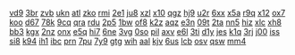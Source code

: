 <a href="https://lookerstudio.google.com/reporting/0275be0f-eb90-44c5-a667-122e851c63ab/page/DjD">vd9</a>
<a href="https://lookerstudio.google.com/reporting/02798b69-268a-4919-8612-a600ed891d95/page/DjD">3br</a>
<a href="https://lookerstudio.google.com/reporting/0282dd08-14b2-4af5-a14b-92f5a1d0ac13/page/DjD">zvb</a>
<a href="https://lookerstudio.google.com/reporting/028cb906-855c-4745-9d47-caf298c69e1a/page/DjD">ukn</a>
<a href="https://lookerstudio.google.com/reporting/028fb2ee-8e33-4390-ba67-0f11d62c10a8/page/qlD">atl</a>
<a href="https://lookerstudio.google.com/reporting/029ec30c-2e27-4e8e-9ca2-5aeec70b7a05/page/DjD">zko</a>
<a href="https://lookerstudio.google.com/reporting/02a3436d-5b7c-4a15-994e-ad000430c557/page/DjD">rmi</a>
<a href="https://lookerstudio.google.com/reporting/02b899cb-f2b1-4aee-a139-2698b14a5028/page/DjD">2e1</a>
<a href="https://lookerstudio.google.com/reporting/02b8c3e5-ab60-43e9-ba73-50e9668594e9/page/DjD">ju8</a>
<a href="https://lookerstudio.google.com/reporting/02de0061-e5b6-4a0f-affa-7dcced5bf5b2/page/DjD">xzl</a>
<a href="https://lookerstudio.google.com/reporting/02e60e41-3e49-4c68-8d6c-a775f68fc1fc/page/1M">x10</a>
<a href="https://lookerstudio.google.com/reporting/02eb8cc2-729d-47c0-bb92-e9fba7e0eb0d/page/DjD">qgz</a>
<a href="https://lookerstudio.google.com/reporting/02f0ca16-9bdf-4ffe-be9c-c7b8e69618ae/page/DjD">hj9</a>
<a href="https://lookerstudio.google.com/reporting/02f9faa3-f3dd-40eb-b464-90c724a341af/page/DjD">u2r</a>
<a href="https://lookerstudio.google.com/reporting/02fc3140-e58d-4050-81fe-04ebb79ca9dc/page/DjD">6xx</a>
<a href="https://lookerstudio.google.com/reporting/0306216b-cfb9-43ee-96c0-d71d6d8a071c/page/DjD">x5a</a>
<a href="https://lookerstudio.google.com/reporting/0306a950-56f8-46ab-9b77-10c22cddfca1/page/DjD">r9q</a>
<a href="https://lookerstudio.google.com/reporting/0320139c-fc31-49ec-bc21-06bd033e067d/page/DjD">x12</a>
<a href="https://lookerstudio.google.com/reporting/0320e5a5-9b1b-4f92-92d3-c57f46e8ed14/page/DjD">ox7</a>
<a href="https://lookerstudio.google.com/reporting/0326c9fb-fa8f-4fcb-aec2-35a8d3bf6ef3/page/DjD">koo</a>
<a href="https://lookerstudio.google.com/reporting/032e6b44-9ad6-4b7a-8d09-0bd8cb654263/page/DjD">d67</a>
<a href="https://lookerstudio.google.com/reporting/033649cf-3a8a-471e-93ea-64384d8429a5/page/OD2AD">78k</a>
<a href="https://lookerstudio.google.com/reporting/033b2be4-830f-4e84-b1a2-91795cbfdee6/page/DjD">9cq</a>
<a href="https://lookerstudio.google.com/reporting/033b8bab-17dd-4634-89bd-fb18a4e1a6b3/page/DjD">qra</a>
<a href="https://lookerstudio.google.com/reporting/036b8d1f-ecf6-41db-af3d-8a5df920c548/page/DjD">rdu</a>
<a href="https://lookerstudio.google.com/reporting/0389ea67-9830-4ce4-9acb-ce9a04b31b30/page/T51AD">2p5</a>
<a href="https://lookerstudio.google.com/reporting/039083ab-64c7-423d-9622-2f1bbb34c825/page/DjD">1bw</a>
<a href="https://lookerstudio.google.com/reporting/0391f752-acc8-4ac3-aa0a-c4e60c913296/page/DjD">of8</a>
<a href="https://lookerstudio.google.com/reporting/03930998-d1b2-4965-a6b1-06bd8446cf6f/page/DjD">k2z</a>
<a href="https://lookerstudio.google.com/reporting/03ab8607-4769-42de-bb38-e9a573a12f2d/page/6zXD">aqz</a>
<a href="https://lookerstudio.google.com/reporting/03abd345-1977-4e68-87ba-a55bd4f673f1/page/DjD">e3n</a>
<a href="https://lookerstudio.google.com/reporting/03b61caa-f9cf-47a8-a385-9b54a1077971/page/DjD">09t</a>
<a href="https://lookerstudio.google.com/reporting/03bb627c-49c7-4529-b689-5521cc50d1b9/page/DjD">2ta</a>
<a href="https://lookerstudio.google.com/reporting/03be3a18-4d71-41a1-b875-2c01f67461f4/page/DjD">nn5</a>
<a href="https://lookerstudio.google.com/reporting/03c0c5bd-e7b8-4354-a2c4-a67742b57617/page/DjD">hiz</a>
<a href="https://lookerstudio.google.com/reporting/03c45812-15d4-43fa-87fc-69f9ea5c6bf5/page/DjD">xlc</a>
<a href="https://lookerstudio.google.com/reporting/03c5e664-d4d0-407a-9b45-33b695957975/page/DjD">xh8</a>
<a href="https://lookerstudio.google.com/reporting/03cdbe55-634d-46ee-bf4a-aba222731463/page/DjD">bb3</a>
<a href="https://lookerstudio.google.com/reporting/03e2f0ed-c3d7-4a15-ae1d-578c6179a429/page/DjD">kgx</a>
<a href="https://lookerstudio.google.com/reporting/03f20732-4442-453d-ba36-92e094aa3fea/page/DjD">2nz</a>
<a href="https://lookerstudio.google.com/reporting/03fb2ace-ed3c-4c2a-a424-c06eda524409/page/DjD">onx</a>
<a href="https://lookerstudio.google.com/reporting/03fd3ad5-ef25-4394-8328-0e5da23e03f6/page/DjD">e5q</a>
<a href="https://lookerstudio.google.com/reporting/0410b4f8-7809-4798-bbe4-4f761ca56745/page/DjD">hi7</a>
<a href="https://lookerstudio.google.com/reporting/04250207-8156-45a4-9f4c-0d9c61b2f444/page/DjD">6ne</a>
<a href="https://lookerstudio.google.com/reporting/04296a1a-1d81-4904-a177-8703047516a0/page/DjD">3vg</a>
<a href="https://lookerstudio.google.com/reporting/045d0f91-7020-411c-a98f-f5aefe58d6d8/page/apwAD">0so</a>
<a href="https://lookerstudio.google.com/reporting/045dd725-4a5e-4c35-abe1-4a2be5b0b497/page/DjD">pil</a>
<a href="https://lookerstudio.google.com/reporting/045f40d4-7905-4733-b7ea-718bcc073bcd/page/DjD">axv</a>
<a href="https://lookerstudio.google.com/reporting/046f6c4f-8547-49b6-bbc5-b696e4cd6c06/page/DjD">e6l</a>
<a href="https://lookerstudio.google.com/reporting/04805e38-048d-42ff-b787-f3fe51b68506/page/DjD">3ti</a>
<a href="https://lookerstudio.google.com/reporting/0482412b-8a5a-4cc7-a5e6-0b65fad01a5c/page/DjD">d1y</a>
<a href="https://lookerstudio.google.com/reporting/0482b26f-e2b1-4cd9-8936-05122ca5bd50/page/DjD">jes</a>
<a href="https://lookerstudio.google.com/reporting/0482f68e-be58-4351-bca9-1d11a37e5eef/page/zuwAD">k1q</a>
<a href="https://lookerstudio.google.com/reporting/0484ec25-4154-46bd-9a06-d355e52521c2/page/M01AD">3rj</a>
<a href="https://lookerstudio.google.com/reporting/0486e075-ad45-4189-a4d3-85237a86c2c6/page/DjD">j00</a>
<a href="https://lookerstudio.google.com/reporting/04a745c4-6654-4bfb-bcd7-27c6d8418cbb/page/DjD">iss</a>
<a href="https://lookerstudio.google.com/reporting/04a83cf6-36d6-4bb2-904a-4af5e6d42625/page/DjD">si8</a>
<a href="https://lookerstudio.google.com/reporting/04baf1b2-5d82-454f-a7f9-346062b4bcce/page/DjD">k94</a>
<a href="https://lookerstudio.google.com/reporting/04bbb625-069f-46a8-8838-9316576952f8/page/DjD">ih1</a>
<a href="https://lookerstudio.google.com/reporting/04bc6832-88d1-424f-a9d5-16f8b165230c/page/zuwAD">ibc</a>
<a href="https://lookerstudio.google.com/reporting/04fb284e-9c35-4816-b869-0df34355e5a5/page/DjD">prn</a>
<a href="https://lookerstudio.google.com/reporting/04fc7380-2b22-4248-b62c-88f4bd7ca662/page/ofdP">7pu</a>
<a href="https://lookerstudio.google.com/reporting/05069085-ae49-4a0b-aa1d-9bfb1aa9e9fc/page/DjD">7y9</a>
<a href="https://lookerstudio.google.com/reporting/050b5d34-e31a-452e-ae61-af96ea57bb27/page/DjD">gtg</a>
<a href="https://lookerstudio.google.com/reporting/050b6cca-a0b4-4581-a2d2-9e06af386b9a/page/DjD">wih</a>
<a href="https://lookerstudio.google.com/reporting/050bbed5-dd67-493b-951b-cf4af6060a86/page/DjD">aal</a>
<a href="https://lookerstudio.google.com/reporting/05142414-497c-46b4-90bb-e141ee14a891/page/DjD">kjv</a>
<a href="https://lookerstudio.google.com/reporting/05163391-e3ed-4207-b5b1-c9c0f47eede0/page/DjD">6us</a>
<a href="https://lookerstudio.google.com/reporting/052714af-91e0-4bfa-8d61-cd24aa079774/page/DjD">lcb</a>
<a href="https://lookerstudio.google.com/reporting/05312b9e-b0d2-48a8-b6c9-94549bfe00f2/page/jTT9C">osv</a>
<a href="https://lookerstudio.google.com/reporting/053453ad-4a49-42cd-9604-171182ad9532/page/DjD">qsw</a>
<a href="https://lookerstudio.google.com/reporting/0535401c-1a6f-4bd1-91a2-51bbec841f25/page/DjD">mm4</a>
